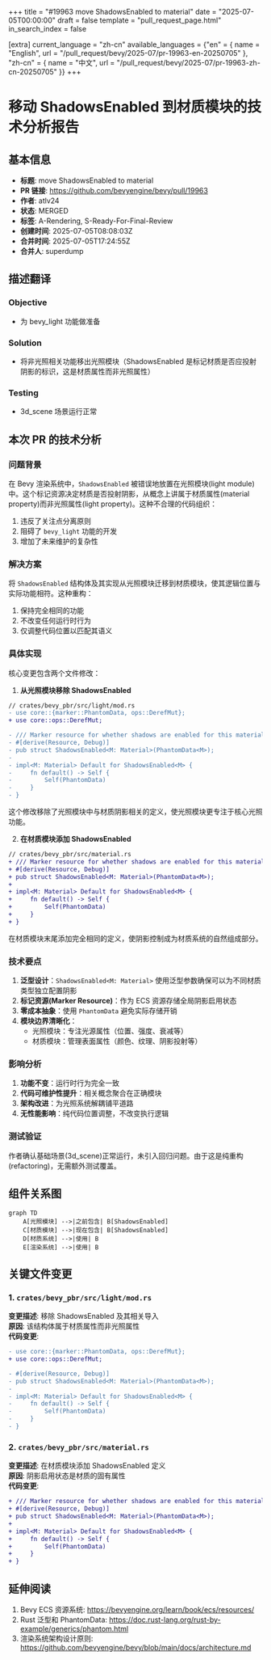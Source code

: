 +++
title = "#19963 move ShadowsEnabled to material"
date = "2025-07-05T00:00:00"
draft = false
template = "pull_request_page.html"
in_search_index = false

[extra]
current_language = "zh-cn"
available_languages = {"en" = { name = "English", url = "/pull_request/bevy/2025-07/pr-19963-en-20250705" }, "zh-cn" = { name = "中文", url = "/pull_request/bevy/2025-07/pr-19963-zh-cn-20250705" }}
+++

# 移动 ShadowsEnabled 到材质模块的技术分析报告

## 基本信息
- **标题**: move ShadowsEnabled to material
- **PR 链接**: https://github.com/bevyengine/bevy/pull/19963
- **作者**: atlv24
- **状态**: MERGED
- **标签**: A-Rendering, S-Ready-For-Final-Review
- **创建时间**: 2025-07-05T08:08:03Z
- **合并时间**: 2025-07-05T17:24:55Z
- **合并人**: superdump

## 描述翻译
### Objective
- 为 bevy_light 功能做准备

### Solution
- 将非光照相关功能移出光照模块（ShadowsEnabled 是标记材质是否应投射阴影的标识，这是材质属性而非光照属性）

### Testing
- 3d_scene 场景运行正常

## 本次 PR 的技术分析

### 问题背景
在 Bevy 渲染系统中，`ShadowsEnabled` 被错误地放置在光照模块(light module)中。这个标记资源决定材质是否投射阴影，从概念上讲属于材质属性(material property)而非光照属性(light property)。这种不合理的代码组织：
1. 违反了关注点分离原则
2. 阻碍了 `bevy_light` 功能的开发
3. 增加了未来维护的复杂性

### 解决方案
将 `ShadowsEnabled` 结构体及其实现从光照模块迁移到材质模块，使其逻辑位置与实际功能相符。这种重构：
1. 保持完全相同的功能
2. 不改变任何运行时行为
3. 仅调整代码位置以匹配其语义

### 具体实现
核心变更包含两个文件修改：

1. **从光照模块移除 ShadowsEnabled**
```diff
// crates/bevy_pbr/src/light/mod.rs
- use core::{marker::PhantomData, ops::DerefMut};
+ use core::ops::DerefMut;

- /// Marker resource for whether shadows are enabled for this material type
- #[derive(Resource, Debug)]
- pub struct ShadowsEnabled<M: Material>(PhantomData<M>);
-
- impl<M: Material> Default for ShadowsEnabled<M> {
-     fn default() -> Self {
-         Self(PhantomData)
-     }
- }
```
这个修改移除了光照模块中与材质阴影相关的定义，使光照模块更专注于核心光照功能。

2. **在材质模块添加 ShadowsEnabled**
```diff
// crates/bevy_pbr/src/material.rs
+ /// Marker resource for whether shadows are enabled for this material type
+ #[derive(Resource, Debug)]
+ pub struct ShadowsEnabled<M: Material>(PhantomData<M>);
+
+ impl<M: Material> Default for ShadowsEnabled<M> {
+     fn default() -> Self {
+         Self(PhantomData)
+     }
+ }
```
在材质模块末尾添加完全相同的定义，使阴影控制成为材质系统的自然组成部分。

### 技术要点
1. **泛型设计**：`ShadowsEnabled<M: Material>` 使用泛型参数确保可以为不同材质类型独立配置阴影
2. **标记资源(Marker Resource)**：作为 ECS 资源存储全局阴影启用状态
3. **零成本抽象**：使用 `PhantomData` 避免实际存储开销
4. **模块边界清晰化**：
   - 光照模块：专注光源属性（位置、强度、衰减等）
   - 材质模块：管理表面属性（颜色、纹理、阴影投射等）

### 影响分析
1. **功能不变**：运行时行为完全一致
2. **代码可维护性提升**：相关概念聚合在正确模块
3. **架构改进**：为光照系统解耦铺平道路
4. **无性能影响**：纯代码位置调整，不改变执行逻辑

### 测试验证
作者确认基础场景(3d_scene)正常运行，未引入回归问题。由于这是纯重构(refactoring)，无需额外测试覆盖。

## 组件关系图
```mermaid
graph TD
    A[光照模块] -->|之前包含| B[ShadowsEnabled]
    C[材质模块] -->|现在包含| B[ShadowsEnabled]
    D[材质系统] -->|使用| B
    E[渲染系统] -->|使用| B
```

## 关键文件变更

### 1. `crates/bevy_pbr/src/light/mod.rs`
**变更描述**: 移除 ShadowsEnabled 及其相关导入  
**原因**: 该结构体属于材质属性而非光照属性  
**代码变更**:
```diff
- use core::{marker::PhantomData, ops::DerefMut};
+ use core::ops::DerefMut;

- #[derive(Resource, Debug)]
- pub struct ShadowsEnabled<M: Material>(PhantomData<M>);
- 
- impl<M: Material> Default for ShadowsEnabled<M> {
-     fn default() -> Self {
-         Self(PhantomData)
-     }
- }
```

### 2. `crates/bevy_pbr/src/material.rs`
**变更描述**: 在材质模块添加 ShadowsEnabled 定义  
**原因**: 阴影启用状态是材质的固有属性  
**代码变更**:
```diff
+ /// Marker resource for whether shadows are enabled for this material type
+ #[derive(Resource, Debug)]
+ pub struct ShadowsEnabled<M: Material>(PhantomData<M>);
+
+ impl<M: Material> Default for ShadowsEnabled<M> {
+     fn default() -> Self {
+         Self(PhantomData)
+     }
+ }
```

## 延伸阅读
1. Bevy ECS 资源系统: https://bevyengine.org/learn/book/ecs/resources/  
2. Rust 泛型和 PhantomData: https://doc.rust-lang.org/rust-by-example/generics/phantom.html  
3. 渲染系统架构设计原则: https://github.com/bevyengine/bevy/blob/main/docs/architecture.md